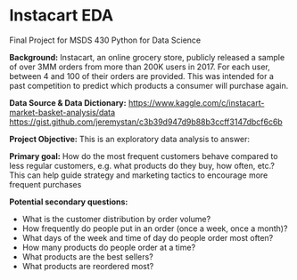 # Instacart EDA
Final Project for MSDS 430 Python for Data Science

<b>Background:</b> Instacart, an online grocery store, publicly released a sample of over 3MM orders from more than 200K users in 2017. For each user, between 4 and 100 of their orders are provided. This was intended for a past competition to predict which products a consumer will purchase again.

<b>Data Source & Data Dictionary:</b>
https://www.kaggle.com/c/instacart-market-basket-analysis/data
https://gist.github.com/jeremystan/c3b39d947d9b88b3ccff3147dbcf6c6b

<b>Project Objective:</b> This is an exploratory data analysis to answer:

<b>Primary goal:</b> How do the most frequent customers behave compared to less regular customers, e.g. what products do they buy, how often, etc.? This can help guide strategy and marketing tactics to encourage more frequent purchases

<b>Potential secondary questions:</b>
- What is the customer distribution by order volume?
- How frequently do people put in an order (once a week, once a month)?
- What days of the week and time of day do people order most often?
- How many products do people order at a time?
- What products are the best sellers?
- What products are reordered most?
